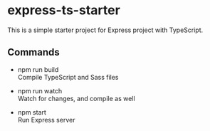 # express-ts-starter

This is a simple starter project for Express project with TypeScript.

## Commands ##

- npm run build  
  Compile TypeScript and Sass files

- npm run watch  
  Watch for changes, and compile as well

- npm start   
  Run Express server

   


